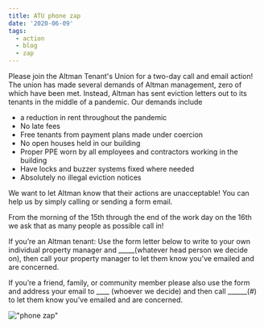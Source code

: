 ```yaml
---
title: ATU phone zap
date: '2020-06-09'
tags:
  - action
  - blog
  - zap
---
```

<!-- ![ATU Phone Zap Flier](/images/Zap_Outreach.png "Join Altman Tenant's Union Monday, June 15th and Tuesday, June 16th for a phone zap in support of Altman tenants!") -->

Please join the Altman Tenant's Union for a two-day call and email action!
The union has made several demands of Altman management, zero of which have been met. Instead, Altman has sent eviction letters out to its tenants in the middle of a pandemic. 
Our demands include 
- a reduction in rent throughout the pandemic 
- No late fees 
- Free tenants from payment plans made under coercion
- No open houses held in our building 
- Proper PPE worn by all employees and contractors working in the building
- Have locks and buzzer systems fixed where needed
- Absolutely no illegal eviction notices

We want to let Altman know that their actions are unacceptable! You can help us by simply calling or sending a form email.

From the morning of the 15th through the end of the work day on the 16th we ask that as many people as possible call in!

If you’re an Altman tenant:  Use the form letter below to write to your own individual property manager and _____(whatever head person we decide on), then call your property manager to let them know you’ve emailed and are concerned. 

If you’re a friend, family, or community member please also use the form and address your email to ____ (whoever we decide) and then call ______(#) to let them know you’ve emailed and are concerned. 

!["phone zap"](/images/Zap_Outreach.png "Join Altman Tenant's Union Monday, June 15th and Tuesday, June 16th for a phone zap in support of Altman tenants!")
